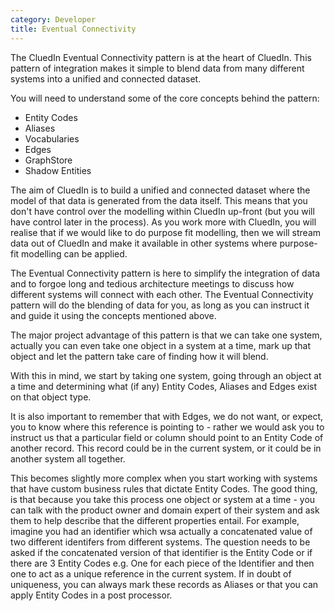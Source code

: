 ```yaml
---
category: Developer
title: Eventual Connectivity
---
```


The CluedIn Eventual Connectivity pattern is at the heart of CluedIn. This pattern of integration makes it simple to blend data from many different systems into a unified and connected dataset. 

You will need to understand some of the core concepts behind the pattern:

 - Entity Codes
 - Aliases
 - Vocabularies
 - Edges
 - GraphStore
 - Shadow Entities

 The aim of CluedIn is to build a unified and connected dataset where the model of that data is generated from the data itself. This means that you don't have control over the modelling within CluedIn up-front (but you will have control later in the process). As you work more with CluedIn, you will realise that if we would like to do purpose fit modelling, then we will stream data out of CluedIn and make it available in other systems where purpose-fit modelling can be applied. 

 The Eventual Connectivity pattern is here to simplify the integration of data and to forgoe long and tedious architecture meetings to discuss how different systems will connect with each other. The Eventual Connectivity pattern will do the blending of data for you, as long as you can instruct it and guide it using the concepts mentioned above. 

 The major project advantage of this pattern is that we can take one system, actually you can even take one object in a system at a time, mark up that object and let the pattern take care of finding how it will blend. 

 With this in mind, we start by taking one system, going through an object at a time and determining what (if any) Entity Codes, Aliases and Edges exist on that object type. 

 It is also important to remember that with Edges, we do not want, or expect, you to know where this reference is pointing to - rather we would ask you to instruct us that a particular field or column should point to an Entity Code of another record. This record could be in the current system, or it could be in another system all together. 

 This becomes slightly more complex when you start working with systems that have custom business rules that dictate Entity Codes. The good thing, is that because you take this process one object or system at a time - you can talk with the product owner and domain expert of their system and ask them to help describe that the different properties entail. For example, imagine you had an identifier which wsa actually a concatenated value of two different identifers from different systems. The question needs to be asked if the concatenated version of that identifier is the Entity Code or if there are 3 Entity Codes e.g. One for each piece of the Identifier and then one to act as a unique reference in the current system. If in doubt of uniqueness, you can always mark these records as Aliases or that you can apply Entity Codes in a post processor. 